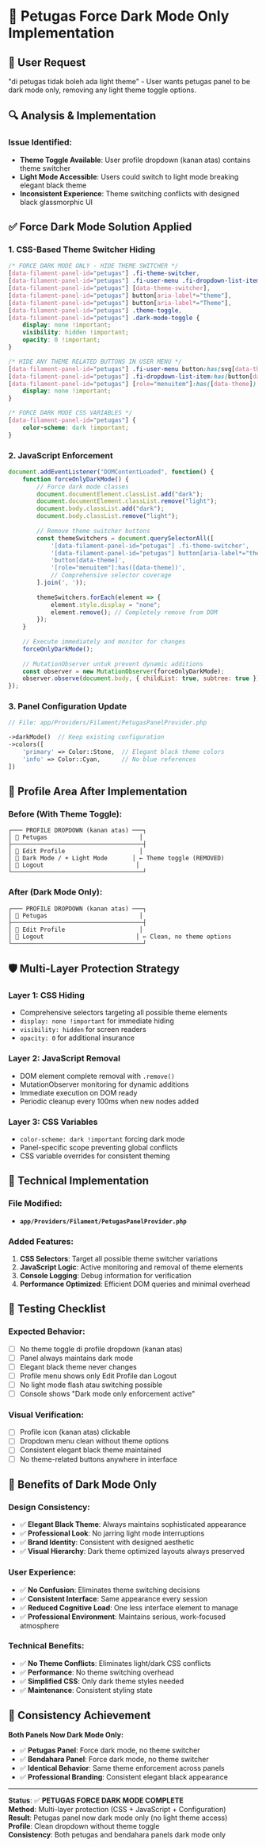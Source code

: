 # 🌙 Petugas Force Dark Mode Only Implementation

## 🚨 **User Request**

"di petugas tidak boleh ada light theme" - User wants petugas panel to be dark mode only, removing any light theme toggle options.

## 🔍 **Analysis & Implementation**

### **Issue Identified:**
- **Theme Toggle Available**: User profile dropdown (kanan atas) contains theme switcher
- **Light Mode Accessible**: Users could switch to light mode breaking elegant black theme
- **Inconsistent Experience**: Theme switching conflicts with designed black glassmorphic UI

## ✅ **Force Dark Mode Solution Applied**

### **1. CSS-Based Theme Switcher Hiding**
```css
/* FORCE DARK MODE ONLY - HIDE THEME SWITCHER */
[data-filament-panel-id="petugas"] .fi-theme-switcher,
[data-filament-panel-id="petugas"] .fi-user-menu .fi-dropdown-list-item:has([data-theme]),
[data-filament-panel-id="petugas"] [data-theme-switcher],
[data-filament-panel-id="petugas"] button[aria-label*="theme"],
[data-filament-panel-id="petugas"] button[aria-label*="Theme"],
[data-filament-panel-id="petugas"] .theme-toggle,
[data-filament-panel-id="petugas"] .dark-mode-toggle {
    display: none !important;
    visibility: hidden !important;
    opacity: 0 !important;
}

/* HIDE ANY THEME RELATED BUTTONS IN USER MENU */
[data-filament-panel-id="petugas"] .fi-user-menu button:has(svg[data-theme]),
[data-filament-panel-id="petugas"] .fi-dropdown-list-item:has(button[data-theme]),
[data-filament-panel-id="petugas"] [role="menuitem"]:has([data-theme]) {
    display: none !important;
}

/* FORCE DARK MODE CSS VARIABLES */
[data-filament-panel-id="petugas"] {
    color-scheme: dark !important;
}
```

### **2. JavaScript Enforcement**
```javascript
document.addEventListener("DOMContentLoaded", function() {
    function forceOnlyDarkMode() {
        // Force dark mode classes
        document.documentElement.classList.add("dark");
        document.documentElement.classList.remove("light");
        document.body.classList.add("dark");
        document.body.classList.remove("light");
        
        // Remove theme switcher buttons
        const themeSwitchers = document.querySelectorAll([
            '[data-filament-panel-id="petugas"] .fi-theme-switcher',
            '[data-filament-panel-id="petugas"] button[aria-label*="theme"]',
            'button[data-theme]',
            '[role="menuitem"]:has([data-theme])',
            // Comprehensive selector coverage
        ].join(', '));
        
        themeSwitchers.forEach(element => {
            element.style.display = "none";
            element.remove(); // Completely remove from DOM
        });
    }
    
    // Execute immediately and monitor for changes
    forceOnlyDarkMode();
    
    // MutationObserver untuk prevent dynamic additions
    const observer = new MutationObserver(forceOnlyDarkMode);
    observer.observe(document.body, { childList: true, subtree: true });
});
```

### **3. Panel Configuration Update**
```php
// File: app/Providers/Filament/PetugasPanelProvider.php

->darkMode()  // Keep existing configuration
->colors([
    'primary' => Color::Stone,  // Elegant black theme colors
    'info' => Color::Cyan,      // No blue references
])
```

## 🎯 **Profile Area After Implementation**

### **Before (With Theme Toggle):**
```
┌─── PROFILE DROPDOWN (kanan atas) ───┐
│ 👤 Petugas                          │
├─────────────────────────────────────┤
│ 📝 Edit Profile                     │
│ 🌙 Dark Mode / ☀️ Light Mode       │ ← Theme toggle (REMOVED)
│ 🚪 Logout                          │
└─────────────────────────────────────┘
```

### **After (Dark Mode Only):**
```
┌─── PROFILE DROPDOWN (kanan atas) ───┐
│ 👤 Petugas                          │
├─────────────────────────────────────┤
│ 📝 Edit Profile                     │
│ 🚪 Logout                          │ ← Clean, no theme options
└─────────────────────────────────────┘
```

## 🛡️ **Multi-Layer Protection Strategy**

### **Layer 1: CSS Hiding**
- Comprehensive selectors targeting all possible theme elements
- `display: none !important` for immediate hiding
- `visibility: hidden` for screen readers
- `opacity: 0` for additional insurance

### **Layer 2: JavaScript Removal**
- DOM element complete removal with `.remove()`
- MutationObserver monitoring for dynamic additions
- Immediate execution on DOM ready
- Periodic cleanup every 100ms when new nodes added

### **Layer 3: CSS Variables**
- `color-scheme: dark !important` forcing dark mode
- Panel-specific scope preventing global conflicts
- CSS variable overrides for consistent theming

## 🔧 **Technical Implementation**

### **File Modified:**
- **`app/Providers/Filament/PetugasPanelProvider.php`**

### **Added Features:**
1. **CSS Selectors**: Target all possible theme switcher variations
2. **JavaScript Logic**: Active monitoring and removal of theme elements
3. **Console Logging**: Debug information for verification
4. **Performance Optimized**: Efficient DOM queries and minimal overhead

## 🧪 **Testing Checklist**

### **Expected Behavior:**
- [ ] No theme toggle di profile dropdown (kanan atas)
- [ ] Panel always maintains dark mode
- [ ] Elegant black theme never changes
- [ ] Profile menu shows only Edit Profile dan Logout
- [ ] No light mode flash atau switching possible
- [ ] Console shows "Dark mode only enforcement active"

### **Visual Verification:**
- [ ] Profile icon (kanan atas) clickable
- [ ] Dropdown menu clean without theme options
- [ ] Consistent elegant black theme maintained
- [ ] No theme-related buttons anywhere in interface

## 🌙 **Benefits of Dark Mode Only**

### **Design Consistency:**
- ✅ **Elegant Black Theme**: Always maintains sophisticated appearance
- ✅ **Professional Look**: No jarring light mode interruptions
- ✅ **Brand Identity**: Consistent with designed aesthetic
- ✅ **Visual Hierarchy**: Dark theme optimized layouts always preserved

### **User Experience:**
- ✅ **No Confusion**: Eliminates theme switching decisions
- ✅ **Consistent Interface**: Same appearance every session
- ✅ **Reduced Cognitive Load**: One less interface element to manage
- ✅ **Professional Environment**: Maintains serious, work-focused atmosphere

### **Technical Benefits:**
- ✅ **No Theme Conflicts**: Eliminates light/dark CSS conflicts
- ✅ **Performance**: No theme switching overhead
- ✅ **Simplified CSS**: Only dark theme styles needed
- ✅ **Maintenance**: Consistent styling state

## 🎨 **Consistency Achievement**

**Both Panels Now Dark Mode Only:**
- ✅ **Petugas Panel**: Force dark mode, no theme switcher
- ✅ **Bendahara Panel**: Force dark mode, no theme switcher
- ✅ **Identical Behavior**: Same theme enforcement across panels
- ✅ **Professional Branding**: Consistent elegant black appearance

---

**Status**: ✅ **PETUGAS FORCE DARK MODE COMPLETE**  
**Method**: Multi-layer protection (CSS + JavaScript + Configuration)  
**Result**: Petugas panel now dark mode only (no light theme access)  
**Profile**: Clean dropdown without theme toggle  
**Consistency**: Both petugas and bendahara panels dark mode only